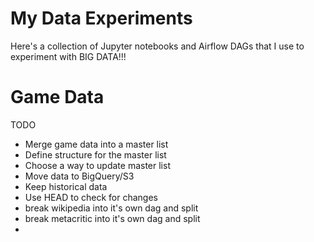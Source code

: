# My Data Experiments

Here's a collection of Jupyter notebooks and Airflow DAGs that I use to experiment with BIG DATA!!!

# Game Data


TODO
* Merge game data into a master list
* Define structure for the master list
* Choose a way to update master list
* Move data to BigQuery/S3
* Keep historical data
* Use HEAD to check for changes
* break wikipedia into it's own dag and split
* break metacritic into it's own dag and split
* 
